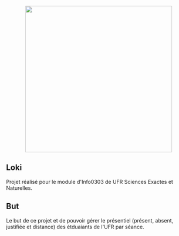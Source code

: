 <p align="center"><a href="https://laravel.com" target="_blank"><img src="https://raw.githubusercontent.com/laravel/art/master/logo-lockup/5%20SVG/2%20CMYK/1%20Full%20Color/laravel-logolockup-cmyk-red.svg" width="400"></a></p>

## Loki

Projet réalisé pour le module d'Info0303 de UFR Sciences Exactes et Naturelles.


## But

Le but de ce projet et de pouvoir gérer le présentiel (présent, absent, justifiée et distance) des étduaiants de l'UFR par séance.
